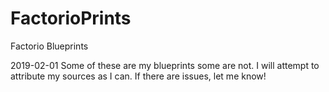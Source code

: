 # FactorioPrints
Factorio Blueprints

2019-02-01
Some of these are my blueprints some are not. I will attempt to attribute my sources as I can. If there are 
issues, let me know!
